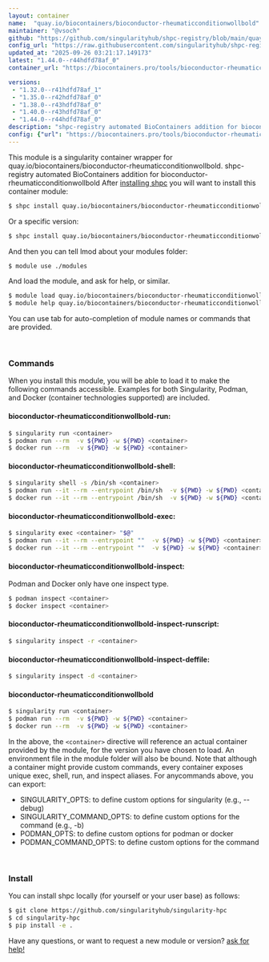 ```yaml
---
layout: container
name:  "quay.io/biocontainers/bioconductor-rheumaticconditionwollbold"
maintainer: "@vsoch"
github: "https://github.com/singularityhub/shpc-registry/blob/main/quay.io/biocontainers/bioconductor-rheumaticconditionwollbold/container.yaml"
config_url: "https://raw.githubusercontent.com/singularityhub/shpc-registry/main/quay.io/biocontainers/bioconductor-rheumaticconditionwollbold/container.yaml"
updated_at: "2025-09-26 03:21:17.149173"
latest: "1.44.0--r44hdfd78af_0"
container_url: "https://biocontainers.pro/tools/bioconductor-rheumaticconditionwollbold"

versions:
 - "1.32.0--r41hdfd78af_1"
 - "1.35.0--r42hdfd78af_0"
 - "1.38.0--r43hdfd78af_0"
 - "1.40.0--r43hdfd78af_0"
 - "1.44.0--r44hdfd78af_0"
description: "shpc-registry automated BioContainers addition for bioconductor-rheumaticconditionwollbold"
config: {"url": "https://biocontainers.pro/tools/bioconductor-rheumaticconditionwollbold", "maintainer": "@vsoch", "description": "shpc-registry automated BioContainers addition for bioconductor-rheumaticconditionwollbold", "latest": {"1.44.0--r44hdfd78af_0": "sha256:2d235d24755a949fd7f99ab90b74d6e4a82e31874a9a65ad5ea76a78fa499a9a"}, "tags": {"1.32.0--r41hdfd78af_1": "sha256:8d80483382e46a5ec2a4fe5a62714fb8960cb24c0c34735fd8695fdf1da7ef09", "1.35.0--r42hdfd78af_0": "sha256:77d7cfefceff8453cb608811b2860814fb30d52a832bb6864dfd98a744b0ed21", "1.38.0--r43hdfd78af_0": "sha256:c9bc0f22c82df98d0cb6efc3840de9da27c87e53de4080e90b652f7e42cca927", "1.40.0--r43hdfd78af_0": "sha256:b86aa5e29182c007477590ba4f20ae48f9e21c3ea2180de51812354950613d26", "1.44.0--r44hdfd78af_0": "sha256:2d235d24755a949fd7f99ab90b74d6e4a82e31874a9a65ad5ea76a78fa499a9a"}, "docker": "quay.io/biocontainers/bioconductor-rheumaticconditionwollbold"}
---
```


This module is a singularity container wrapper for quay.io/biocontainers/bioconductor-rheumaticconditionwollbold.
shpc-registry automated BioContainers addition for bioconductor-rheumaticconditionwollbold
After [installing shpc](#install) you will want to install this container module:


```bash
$ shpc install quay.io/biocontainers/bioconductor-rheumaticconditionwollbold
```

Or a specific version:

```bash
$ shpc install quay.io/biocontainers/bioconductor-rheumaticconditionwollbold:1.44.0--r44hdfd78af_0
```

And then you can tell lmod about your modules folder:

```bash
$ module use ./modules
```

And load the module, and ask for help, or similar.

```bash
$ module load quay.io/biocontainers/bioconductor-rheumaticconditionwollbold/1.44.0--r44hdfd78af_0
$ module help quay.io/biocontainers/bioconductor-rheumaticconditionwollbold/1.44.0--r44hdfd78af_0
```

You can use tab for auto-completion of module names or commands that are provided.

<br>

### Commands

When you install this module, you will be able to load it to make the following commands accessible.
Examples for both Singularity, Podman, and Docker (container technologies supported) are included.

#### bioconductor-rheumaticconditionwollbold-run:

```bash
$ singularity run <container>
$ podman run --rm  -v ${PWD} -w ${PWD} <container>
$ docker run --rm  -v ${PWD} -w ${PWD} <container>
```

#### bioconductor-rheumaticconditionwollbold-shell:

```bash
$ singularity shell -s /bin/sh <container>
$ podman run --it --rm --entrypoint /bin/sh  -v ${PWD} -w ${PWD} <container>
$ docker run --it --rm --entrypoint /bin/sh  -v ${PWD} -w ${PWD} <container>
```

#### bioconductor-rheumaticconditionwollbold-exec:

```bash
$ singularity exec <container> "$@"
$ podman run --it --rm --entrypoint ""  -v ${PWD} -w ${PWD} <container> "$@"
$ docker run --it --rm --entrypoint ""  -v ${PWD} -w ${PWD} <container> "$@"
```

#### bioconductor-rheumaticconditionwollbold-inspect:

Podman and Docker only have one inspect type.

```bash
$ podman inspect <container>
$ docker inspect <container>
```

#### bioconductor-rheumaticconditionwollbold-inspect-runscript:

```bash
$ singularity inspect -r <container>
```

#### bioconductor-rheumaticconditionwollbold-inspect-deffile:

```bash
$ singularity inspect -d <container>
```



#### bioconductor-rheumaticconditionwollbold

```bash
$ singularity run <container>
$ podman run --rm  -v ${PWD} -w ${PWD} <container>
$ docker run --rm  -v ${PWD} -w ${PWD} <container>
```


In the above, the `<container>` directive will reference an actual container provided
by the module, for the version you have chosen to load. An environment file in the
module folder will also be bound. Note that although a container
might provide custom commands, every container exposes unique exec, shell, run, and
inspect aliases. For anycommands above, you can export:

 - SINGULARITY_OPTS: to define custom options for singularity (e.g., --debug)
 - SINGULARITY_COMMAND_OPTS: to define custom options for the command (e.g., -b)
 - PODMAN_OPTS: to define custom options for podman or docker
 - PODMAN_COMMAND_OPTS: to define custom options for the command

<br>

### Install

You can install shpc locally (for yourself or your user base) as follows:

```bash
$ git clone https://github.com/singularityhub/singularity-hpc
$ cd singularity-hpc
$ pip install -e .
```

Have any questions, or want to request a new module or version? [ask for help!](https://github.com/singularityhub/singularity-hpc/issues)